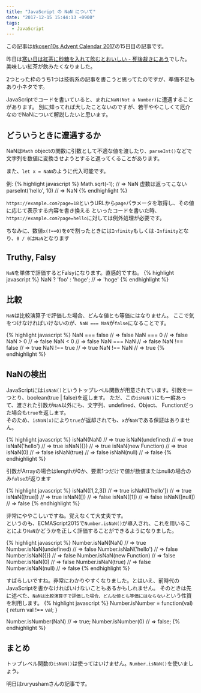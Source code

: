 ```yaml
---
title: "JavaScript の NaN について"
date: "2017-12-15 15:44:13 +0900"
tags:
  - JavaScript
---
```


この記事は[#kosen10s Advent Calendar 2017](https://adventar.org/calendars/2199)の15日目の記事です。

昨日は[寒い日は紅茶に砂糖を入れて飲むとおいしい - 死後裁きにあう](http://cycloneo.hatenablog.com/entry/2017/12/14/215238)でした。
美味しい紅茶が飲みたくなりました。

2つとった枠のうち1つは技術系の記事を書こうと思ってたのですが、準備不足もあり小ネタです。

JavaScriptでコードを書いていると、まれに`NaN(Not a Number)`に遭遇することがあります。
別に知ってれば大したことないのですが、若干ややこしくて厄介なのでNaNについて解説したいと思います。

## どういうときに遭遇するか
NaNは`Math` objectの関数に引数として不適な値を渡したり、`parseInt()`などで文字列を数値に変換させようとすると返ってくることがあります。

また、`let x = NaN`のように代入可能です。

例:
{% highlight javascript %}
Math.sqrt(-1); // => NaN 虚数は返ってこない
parseInt('hello', 10) // => NaN
{% endhighlight %}

`https://example.com?page=18`というURLから`page`パラメータを取得し、その値に応じて表示する内容を書き換える
といったコードを書いた時、`https://example.com?page=hello`に対しては例外処理が必要です。

ちなみに、数値`x(!==0)`を`0`で割ったときには`Infinity`もしくは`-Infinity`となり、`0 / 0`は`NaN`となります

## Truthy, Falsy
`NaN`を単体で評価するとFalsyになります。直感的ですね。
{% highlight javascript %}
NaN ? 'foo' : 'hoge'; // => 'hoge'
{% endhighlight %}

## 比較
`NaN`は比較演算子で評価した場合、どんな値とも等価にはなりません。
ここで気をつけなければいけないのが、`NaN === NaN`が`false`になることです。

{% highlight javascript %}
NaN === false // => false
NaN === 0 // => false
NaN > 0 // => false
NaN < 0 // => false
NaN === NaN // => false
NaN !== false // => true
NaN !== true // => true
NaN !== NaN // => true
{% endhighlight %}

## NaNの検出
JavaScriptには`isNaN()`というトップレベル関数が用意されています。引数を一つとり、boolean(true | false)を返します。
ただ、この`isNaN()`にも一癖あって、渡された引数が`NaN`以外にも、文字列、undefined、Object、 Functionだった場合も`true`を返します。<br>
そのため、`isNaN(x)`により`true`が返却されても、`x`が`NaN`である保証はありません。

{% highlight javascript %}
isNaN(NaN) // => true
isNaN(undefined) // => true
isNaN('hello') // => true
isNaN({}) // => true
isNaN(new Function) // => true
isNaN(0) // => false
isNaN(true) // => false
isNaN(null) // => false
{% endhighlight %}

引数がArrayの場合はlengthが0か、要素1つだけで値が数値またはnullの場合のみ`false`が返ります

{% highlight javascript %}
isNaN([1,2,3]) // => true
isNaN(['hello']) // => true
isNaN([true]) // => true
isNaN([]) // => false
isNaN([1]) // => false
isNaN([null]) // => false
{% endhighlight %}

非常にややこしいですね。覚えなくて大丈夫です。<br>
というのも、ECMAScript2015で`Number.isNaN()`が導入され、これを用いることにより`NaN`かどうかを正しく評価することができるようになりました。

{% highlight javascript %}
Number.isNaN(NaN) // => true
Number.isNaN(undefined) // => false
Number.isNaN('hello') // => false
Number.isNaN({}) // => false
Number.isNaN(new Function) // => false
Number.isNaN(0) // => false
Number.isNaN(true) // => false
Number.isNaN(null) // => false
{% endhighlight %}

すばらしいですね。非常にわかりやすくなりました。とはいえ、前時代のJavaScriptを書かなければいけないこともあるかもしれません。
そのときは先に述べた、`NaNは比較演算子で評価した場合、どんな値とも等価にはならない`という性質を利用します。
{% highlight javascript %}
Number.isNumber = function(val) {
  return val !== val;
}

Number.isNumber(NaN) // => true;
Number.isNumber(0) // => false;
{% endhighlight %}

## まとめ
トップレベル関数の`isNaN()`は使ってはいけません。`Number.isNaN()`を使いましょう。


明日はruryushamさんの記事です。
